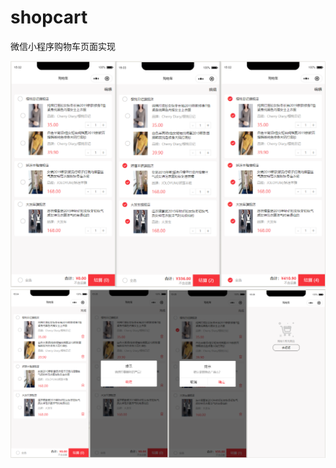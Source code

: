 # shopcart
微信小程序购物车页面实现

![Image text](https://github.com/Allenjjp/shopcart/blob/master/images/sketch1.png)
![Image text](https://github.com/Allenjjp/shopcart/blob/master/images/sketch2.png)
